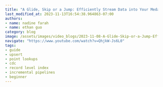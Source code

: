 ```yaml
---
title: "A Glide, Skip or a Jump: Efficiently Stream Data into Your Medallion Architecture with Apache Hudi"
last_modified_at: 2023-11-13T16:54:38.964863-07:00
authors:
- name: nadine farah
- name: ethan guo
category: blog
image: /assets/images/video_blogs/2023-11-08-A-Glide-Skip-or-a-Jump-Efficiently-Stream-Data-into-Your-Medallion-Architecture-with-Apache-Hudi.png
navigate: "https://www.youtube.com/watch?v=QhjkW-Js6L0"
tags:
- guide
- upsert
- point lookups 
- cdc
- record level index
- incremental pipelines
- beginner
---
```

